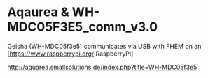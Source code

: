 # Aqaurea & WH-MDC05F3E5_comm_v3.0
Geisha (WH-MDC05f3e5) communicates via USB with FHEM on an [https://www.raspberrypi.org/ RaspberryPi]

http://aquarea.smallsolutions.de/index.php?title=WH-MDC05f3e5

